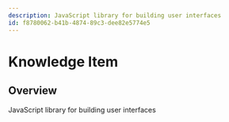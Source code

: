 ```yaml
---
description: JavaScript library for building user interfaces
id: f8780062-b41b-4874-89c3-dee82e5774e5
---
```


# Knowledge Item

## Overview

JavaScript library for building user interfaces